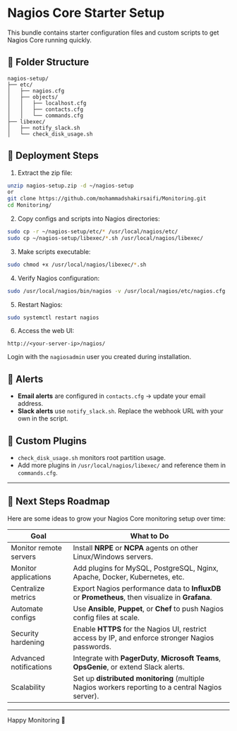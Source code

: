 # Nagios Core Starter Setup

This bundle contains starter configuration files and custom scripts to get Nagios Core running quickly.

## 📂 Folder Structure

```
nagios-setup/
├── etc/
│   ├── nagios.cfg
│   ├── objects/
│   │   ├── localhost.cfg
│   │   ├── contacts.cfg
│   │   └── commands.cfg
├── libexec/
│   ├── notify_slack.sh
│   └── check_disk_usage.sh
```

## 🚀 Deployment Steps

1. Extract the zip file:
```bash
unzip nagios-setup.zip -d ~/nagios-setup
or
git clone https://github.com/mohammadshakirsaifi/Monitoring.git
cd Monitoring/
```

2. Copy configs and scripts into Nagios directories:
```bash
sudo cp -r ~/nagios-setup/etc/* /usr/local/nagios/etc/
sudo cp ~/nagios-setup/libexec/*.sh /usr/local/nagios/libexec/
```

3. Make scripts executable:
```bash
sudo chmod +x /usr/local/nagios/libexec/*.sh
```

4. Verify Nagios configuration:
```bash
sudo /usr/local/nagios/bin/nagios -v /usr/local/nagios/etc/nagios.cfg
```

5. Restart Nagios:
```bash
sudo systemctl restart nagios
```

6. Access the web UI:
```
http://<your-server-ip>/nagios/
```
Login with the `nagiosadmin` user you created during installation.

## 🔔 Alerts

- **Email alerts** are configured in `contacts.cfg` → update your email address.  
- **Slack alerts** use `notify_slack.sh`. Replace the webhook URL with your own in the script.

## 🧩 Custom Plugins

- `check_disk_usage.sh` monitors root partition usage.  
- Add more plugins in `/usr/local/nagios/libexec/` and reference them in `commands.cfg`.

---

## 🌱 Next Steps Roadmap

Here are some ideas to grow your Nagios Core monitoring setup over time:

| Goal | What to Do |
|------|------------|
| Monitor remote servers | Install **NRPE** or **NCPA** agents on other Linux/Windows servers. |
| Monitor applications | Add plugins for MySQL, PostgreSQL, Nginx, Apache, Docker, Kubernetes, etc. |
| Centralize metrics | Export Nagios performance data to **InfluxDB** or **Prometheus**, then visualize in **Grafana**. |
| Automate configs | Use **Ansible**, **Puppet**, or **Chef** to push Nagios config files at scale. |
| Security hardening | Enable **HTTPS** for the Nagios UI, restrict access by IP, and enforce stronger Nagios passwords. |
| Advanced notifications | Integrate with **PagerDuty**, **Microsoft Teams**, **OpsGenie**, or extend Slack alerts. |
| Scalability | Set up **distributed monitoring** (multiple Nagios workers reporting to a central Nagios server). |

---

Happy Monitoring 🎉
